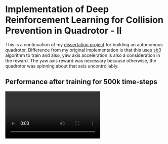 # Implementation of Deep Reinforcement Learning for Collision Prevention in Quadrotor - II

This is a continuation of my [dissertation project](https://github.com/odegnome/dcode) for building an autonomous quadrotor.
Difference from my original implementation is that this uses [sb3](https://github.com/DLR-RM/stable-baselines3)
algorithm to train and also, yaw axis acceleration is also a consideration in the reward.
The yaw axis reward was necessary because otherwise, the quadrotor was spinning about that
axis uncontrollably.

## Performance after training for 500k time-steps

![quadrotor-after-training-for-500k](500k.mp4)
